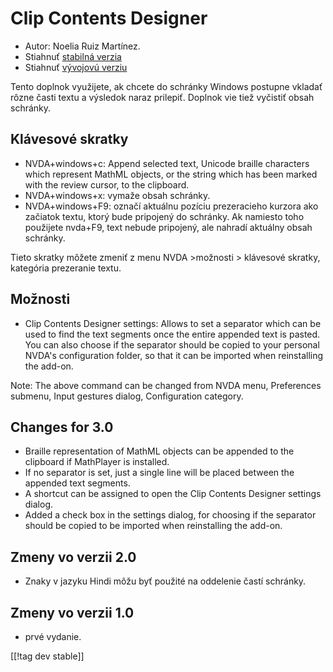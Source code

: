 # Clip Contents Designer #
*   Autor: Noelia Ruiz Martínez.
*   Stiahnuť [stabilná verzia][1]
*   Stiahnuť [vývojovú verziu][2]

Tento doplnok využijete, ak chcete do schránky Windows postupne vkladať
rôzne časti textu a výsledok naraz prilepiť. Doplnok vie tiež vyčistiť obsah
schránky.

## Klávesové skratky ##
*   NVDA+windows+c: Append selected text, Unicode braille characters which
    represent MathML objects, or the string which has been marked with the
    review cursor, to the clipboard.
*   NVDA+windows+x: vymaže obsah schránky.
*   NVDA+windows+F9: označí aktuálnu pozíciu prezeracieho kurzora ako
    začiatok textu, ktorý bude pripojený do schránky. Ak namiesto toho
    použijete nvda+F9, text nebude pripojený, ale nahradí aktuálny obsah
    schránky.

Tieto skratky môžete zmeniť z menu NVDA >možnosti > klávesové skratky,
kategória prezeranie textu.

## Možnosti ##
*   Clip Contents Designer settings: Allows to set a separator which can be
    used to find the text segments once the entire appended text is
    pasted. You can also choose if the separator should be copied to your
    personal NVDA's configuration folder, so that it can be imported when
    reinstalling the add-on.

Note: The above command can be changed from NVDA menu, Preferences submenu,
Input gestures dialog, Configuration category.

## Changes for 3.0 ##
*   Braille representation of MathML objects can be appended to the
    clipboard if MathPlayer is installed.
*   If no separator is set, just a single line will be placed between the
    appended text segments.
*   A shortcut can be assigned to open the Clip Contents Designer settings
    dialog.
*   Added a check box in the settings dialog, for choosing if the separator
    should be copied to be imported when reinstalling the add-on.

## Zmeny vo verzii 2.0 ##
*   Znaky v jazyku Hindi môžu byť použité na oddelenie častí schránky.

## Zmeny vo verzii 1.0 ##
*   prvé vydanie.

[[!tag dev stable]]

[1]: http://addons.nvda-project.org/files/get.php?file=ccd

[2]: http://addons.nvda-project.org/files/get.php?file=ccd-dev
